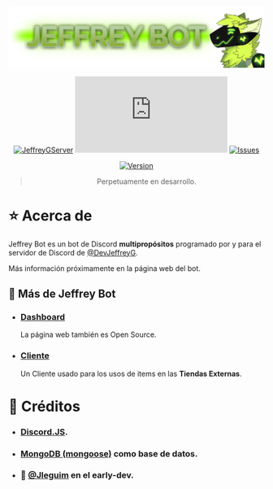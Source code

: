 <div align="center">
  <a href=https://discord.gg/fJvVgkN><img src="src/resources/imgs/GitBanner.png"></a>
  
  [![JeffreyGServer](https://img.shields.io/discord/447797737216278528.svg?label=JG%20Server&logo=Discord&color=%235865F2&style=for-the-badge)](https://discord.gg/fJvVgkN)
  [![DiscordJS](https://img.shields.io/github/package-json/dependency-version/devjeffreyg/jeffreybot/discord.js?label=D.JS&style=for-the-badge&color=%235865F2)](https://npmjs.com/package/discord.js)
  [![Issues](https://img.shields.io/github/issues-raw/devjeffreyg/jeffreybot?style=for-the-badge)](https://github.com/DevJeffreyG/JeffreyBot/issues?q=is%3Aissue+is%3Aopen)
  
  [![Version](https://img.shields.io/github/package-json/v/devjeffreyg/jeffreybot?label=JeffreyBot&style=for-the-badge)](https://github.com/DevJeffreyG/JeffreyBot)

  > Perpetuamente en desarrollo.
</div>

# ⭐ Acerca de
Jeffrey Bot es un bot de Discord **multipropósitos** programado por y para el servidor de Discord de [@DevJeffreyG](https://github.com/DevJeffreyG).

Más información próximamente en la página web del bot.

## 🦊 Más de Jeffrey Bot
- ### [Dashboard](https://github.com/DevJeffreyG/JeffreyBotDashboard)
  La página web también es Open Source.
- ### [Cliente](https://github.com/DevJeffreyG/JeffreyBotClient)
  Un Cliente usado para los usos de items en las **Tiendas Externas**.

# 💚 Créditos
- ### [Discord.JS](https://github.com/discordjs/discord.js).
- ### [MongoDB (mongoose)](https://www.mongodb.com) como base de datos.
- ### 💜 [@Jleguim](https://github.com/Jleguim/) en el early-dev.
